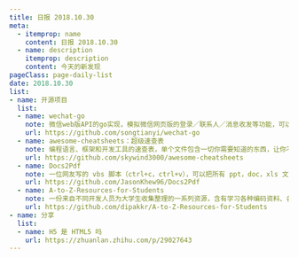```yaml
---
title: 日报 2018.10.30
meta:
  - itemprop: name
    content: 日报 2018.10.30
  - name: description
    itemprop: description
    content: 今天的新发现
pageClass: page-daily-list
date: 2018.10.30
list:
- name: 开源项目
  list:
  - name: wechat-go
    note: 微信web版API的go实现，模拟微信网页版的登录／联系人／消息收发等功能，可以完全接管微信收到的消息, 并定制自己的发送内容
    url: https://github.com/songtianyi/wechat-go
  - name: awesome-cheatsheets：超级速查表
    note: 编程语言、框架和开发工具的速查表，单个文件包含一切你需要知道的东西，让你不用再网上漫无目标的搜索文章，一个简单的 Cheatsheet 文件就彻底满足你
    url: https://github.com/skywind3000/awesome-cheatsheets
  - name: Docs2Pdf
    note: 一位网友写的 vbs 脚本（ctrl+c，ctrl+v），可以把所有 ppt，doc，xls 文件转换至pdf文件。脚本需求是 Windows 系统，必须要有微软办公。只要把文件/文件夹拖进这个 vbs 文件就会自动转换
    url: https://github.com/JasonKhew96/Docs2Pdf
  - name: A-to-Z-Resources-for-Students
    note: 一份来自不同开发人员为大学生收集整理的一系列资源，含有学习各种编码资料、各地黑客马拉松和比赛资料、学生福利等资源
    url: https://github.com/dipakkr/A-to-Z-Resources-for-Students
- name: 分享
  list:
  - name: H5 是 HTML5 吗
    url: https://zhuanlan.zhihu.com/p/29027643
---
```


<daily-list v-bind="$page.frontmatter"/>